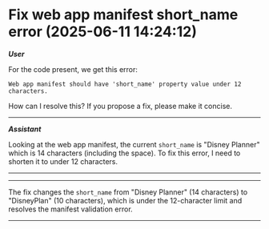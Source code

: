 <!-- Generated by SpecStory -->

# Fix web app manifest short_name error (2025-06-11 14:24:12)

_**User**_

For the code present, we get this error:
```
Web app manifest should have 'short_name' property value under 12 characters.
```
How can I resolve this? If you propose a fix, please make it concise.

---

_**Assistant**_

Looking at the web app manifest, the current `short_name` is "Disney Planner" which is 14 characters (including the space). To fix this error, I need to shorten it to under 12 characters.

---



---

The fix changes the `short_name` from "Disney Planner" (14 characters) to "DisneyPlan" (10 characters), which is under the 12-character limit and resolves the manifest validation error.

---

